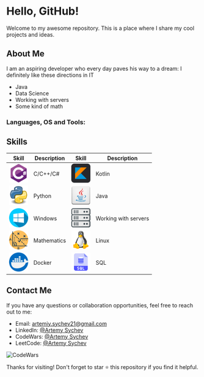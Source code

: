 # Hello, GitHub!

Welcome to my awesome repository. This is a place where I share my cool projects and ideas.

## About Me

I am an aspiring developer who every day paves his way to a dream:
I definitely like these directions in IT

- Java
- Data Science
- Working with servers
- Some kind of math

### Languages, OS and Tools:


## Skills

| Skill                                          | Description                              | Skill                                          | Description                              |
|-----------------------------------------------|------------------------------------------|-----------------------------------------------|------------------------------------------|
| <img src="c.png" width="50">                 | C/C++/C#                                 | <img src="kotlin.png" width="50">     | Kotlin                          |
| <img src="python.png" width="50">             | Python                                   | <img src="java.png" width="50">       | Java                           |
|  <img src="windows.png" width="50">            | Windows                                 | <img src="servers.png" width="50">            | Working with servers                    |
| <img src="math.png" width="50">               | Mathematics             | <img src="linux.png" width="50">              | Linux                                    |
| <img src="docker.png" width="50">             | Docker                                   | <img src="sql.png" width="50">                | SQL                                      |




## Contact Me

If you have any questions or collaboration opportunities, feel free to reach out to me:

- Email: artemiy.sychev21@gmail.com
- LinkedIn: [@Artemy Sychev](https://www.linkedin.com/in/artemy-sychev-803465207/)
- CodeWars: [@Artemy Sychev](https://www.codewars.com/users/Artemy%20Sychev)
- LeetCode: [@Artemy Sychev](https://leetcode.com/artemiy-228/)

![CodeWars](https://www.codewars.com/users/Artemy%20Sychev/badges/large)

Thanks for visiting! Don't forget to star ⭐ this repository if you find it helpful.

